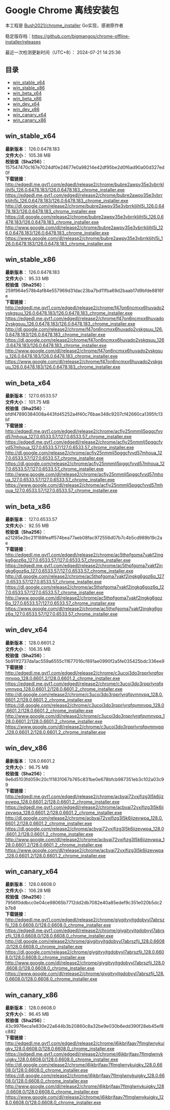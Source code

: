 # Google Chrome 离线安装包
本工程是 [Bush2021/chrome_installer](https://github.com/Bush2021/chrome_installer) Go实现，感谢原作者

稳定版存档：<https://github.com/bigmangos/chrome-offline-installer/releases>

最近一次检测更新时间（UTC+8）：
2024-07-21 14:25:36

## 目录
* [win_stable_x64](https://github.com/bigmangos/chrome-offline-installer?tab=readme-ov-file#win_stable_x64)
* [win_stable_x86](https://github.com/bigmangos/chrome-offline-installer?tab=readme-ov-file#win_stable_x86)
* [win_beta_x64](https://github.com/bigmangos/chrome-offline-installer?tab=readme-ov-file#win_beta_x64)
* [win_beta_x86](https://github.com/bigmangos/chrome-offline-installer?tab=readme-ov-file#win_beta_x86)
* [win_dev_x64](https://github.com/bigmangos/chrome-offline-installer?tab=readme-ov-file#win_dev_x64)
* [win_dev_x86](https://github.com/bigmangos/chrome-offline-installer?tab=readme-ov-file#win_dev_x86)
* [win_canary_x64](https://github.com/bigmangos/chrome-offline-installer?tab=readme-ov-file#win_canary_x64)
* [win_canary_x86](https://github.com/bigmangos/chrome-offline-installer?tab=readme-ov-file#win_canary_x86)

## win_stable_x64
**最新版本**： 126.0.6478.183  
**文件大小**： 105.38 MB  
**校验值（Sha256）**： 157547470c167e7024df0e24677e0a98214e42df95be2d0f6ad90a00d327ed0f  
**下载链接**：
http://edgedl.me.gvt1.com/edgedl/release2/chrome/bubre2awpy35e3vbrrkljihl5i_126.0.6478.183/126.0.6478.183_chrome_installer.exe
https://edgedl.me.gvt1.com/edgedl/release2/chrome/bubre2awpy35e3vbrrkljihl5i_126.0.6478.183/126.0.6478.183_chrome_installer.exe
http://dl.google.com/release2/chrome/bubre2awpy35e3vbrrkljihl5i_126.0.6478.183/126.0.6478.183_chrome_installer.exe
https://dl.google.com/release2/chrome/bubre2awpy35e3vbrrkljihl5i_126.0.6478.183/126.0.6478.183_chrome_installer.exe
http://www.google.com/dl/release2/chrome/bubre2awpy35e3vbrrkljihl5i_126.0.6478.183/126.0.6478.183_chrome_installer.exe
https://www.google.com/dl/release2/chrome/bubre2awpy35e3vbrrkljihl5i_126.0.6478.183/126.0.6478.183_chrome_installer.exe
## win_stable_x86
**最新版本**： 126.0.6478.183  
**文件大小**： 95.33 MB  
**校验值（Sha256）**： 259f964e578b4af84e557969d31dac23ba7bd11fba69d2baab17d9bfde8816fe  
**下载链接**：
http://edgedl.me.gvt1.com/edgedl/release2/chrome/f47on6ncmxx6huvado2vskgsuu_126.0.6478.183/126.0.6478.183_chrome_installer.exe
https://edgedl.me.gvt1.com/edgedl/release2/chrome/f47on6ncmxx6huvado2vskgsuu_126.0.6478.183/126.0.6478.183_chrome_installer.exe
http://dl.google.com/release2/chrome/f47on6ncmxx6huvado2vskgsuu_126.0.6478.183/126.0.6478.183_chrome_installer.exe
https://dl.google.com/release2/chrome/f47on6ncmxx6huvado2vskgsuu_126.0.6478.183/126.0.6478.183_chrome_installer.exe
http://www.google.com/dl/release2/chrome/f47on6ncmxx6huvado2vskgsuu_126.0.6478.183/126.0.6478.183_chrome_installer.exe
https://www.google.com/dl/release2/chrome/f47on6ncmxx6huvado2vskgsuu_126.0.6478.183/126.0.6478.183_chrome_installer.exe
## win_beta_x64
**最新版本**： 127.0.6533.57  
**文件大小**： 101.75 MB  
**校验值（Sha256）**： bfdf47890384008a443fd45252a4f40c76bae348c9207cf42660ca1395fc13bf  
**下载链接**：
http://edgedl.me.gvt1.com/edgedl/release2/chrome/acfiy25nmmlj5pggcfvvd57mhoua_127.0.6533.57/127.0.6533.57_chrome_installer.exe
https://edgedl.me.gvt1.com/edgedl/release2/chrome/acfiy25nmmlj5pggcfvvd57mhoua_127.0.6533.57/127.0.6533.57_chrome_installer.exe
http://dl.google.com/release2/chrome/acfiy25nmmlj5pggcfvvd57mhoua_127.0.6533.57/127.0.6533.57_chrome_installer.exe
https://dl.google.com/release2/chrome/acfiy25nmmlj5pggcfvvd57mhoua_127.0.6533.57/127.0.6533.57_chrome_installer.exe
http://www.google.com/dl/release2/chrome/acfiy25nmmlj5pggcfvvd57mhoua_127.0.6533.57/127.0.6533.57_chrome_installer.exe
https://www.google.com/dl/release2/chrome/acfiy25nmmlj5pggcfvvd57mhoua_127.0.6533.57/127.0.6533.57_chrome_installer.exe
## win_beta_x86
**最新版本**： 127.0.6533.57  
**文件大小**： 92.55 MB  
**校验值（Sha256）**： a21285e2bc21f188feaff574bea77aeb08fac972556d07b7c4b5cd989b19c2ae  
**下载链接**：
http://edgedl.me.gvt1.com/edgedl/release2/chrome/ac5thpfgoma7vakf2jngkg6goz6q_127.0.6533.57/127.0.6533.57_chrome_installer.exe
https://edgedl.me.gvt1.com/edgedl/release2/chrome/ac5thpfgoma7vakf2jngkg6goz6q_127.0.6533.57/127.0.6533.57_chrome_installer.exe
http://dl.google.com/release2/chrome/ac5thpfgoma7vakf2jngkg6goz6q_127.0.6533.57/127.0.6533.57_chrome_installer.exe
https://dl.google.com/release2/chrome/ac5thpfgoma7vakf2jngkg6goz6q_127.0.6533.57/127.0.6533.57_chrome_installer.exe
http://www.google.com/dl/release2/chrome/ac5thpfgoma7vakf2jngkg6goz6q_127.0.6533.57/127.0.6533.57_chrome_installer.exe
https://www.google.com/dl/release2/chrome/ac5thpfgoma7vakf2jngkg6goz6q_127.0.6533.57/127.0.6533.57_chrome_installer.exe
## win_dev_x64
**最新版本**： 128.0.6601.2  
**文件大小**： 106.35 MB  
**校验值（Sha256）**： 5b911f2737da1ac559a6555c11677016cf891ae0990f2a5fe035425bdc336ee9  
**下载链接**：
http://edgedl.me.gvt1.com/edgedl/release2/chrome/c3ucoi3do3rpprlyrqfqvmnvpq_128.0.6601.2/128.0.6601.2_chrome_installer.exe
https://edgedl.me.gvt1.com/edgedl/release2/chrome/c3ucoi3do3rpprlyrqfqvmnvpq_128.0.6601.2/128.0.6601.2_chrome_installer.exe
http://dl.google.com/release2/chrome/c3ucoi3do3rpprlyrqfqvmnvpq_128.0.6601.2/128.0.6601.2_chrome_installer.exe
https://dl.google.com/release2/chrome/c3ucoi3do3rpprlyrqfqvmnvpq_128.0.6601.2/128.0.6601.2_chrome_installer.exe
http://www.google.com/dl/release2/chrome/c3ucoi3do3rpprlyrqfqvmnvpq_128.0.6601.2/128.0.6601.2_chrome_installer.exe
https://www.google.com/dl/release2/chrome/c3ucoi3do3rpprlyrqfqvmnvpq_128.0.6601.2/128.0.6601.2_chrome_installer.exe
## win_dev_x86
**最新版本**： 128.0.6601.2  
**文件大小**： 96.75 MB  
**校验值（Sha256）**： 9e6d5103fd059c20c111831067b765c831be0e678bfcb987351eb3c102a03c99  
**下载链接**：
http://edgedl.me.gvt1.com/edgedl/release2/chrome/acbyai72vxjfizg3l5k6jizevwpa_128.0.6601.2/128.0.6601.2_chrome_installer.exe
https://edgedl.me.gvt1.com/edgedl/release2/chrome/acbyai72vxjfizg3l5k6jizevwpa_128.0.6601.2/128.0.6601.2_chrome_installer.exe
http://dl.google.com/release2/chrome/acbyai72vxjfizg3l5k6jizevwpa_128.0.6601.2/128.0.6601.2_chrome_installer.exe
https://dl.google.com/release2/chrome/acbyai72vxjfizg3l5k6jizevwpa_128.0.6601.2/128.0.6601.2_chrome_installer.exe
http://www.google.com/dl/release2/chrome/acbyai72vxjfizg3l5k6jizevwpa_128.0.6601.2/128.0.6601.2_chrome_installer.exe
https://www.google.com/dl/release2/chrome/acbyai72vxjfizg3l5k6jizevwpa_128.0.6601.2/128.0.6601.2_chrome_installer.exe
## win_canary_x64
**最新版本**： 128.0.6608.0  
**文件大小**： 106.28 MB  
**校验值（Sha256）**： 7956f0ddbcc0e04ce98065b7712dd2db7082e40a85edef9c351e020b5dc2b7b8  
**下载链接**：
http://edgedl.me.gvt1.com/edgedl/release2/chrome/giygitvyjtgdobyyl7abrszfji_128.0.6608.0/128.0.6608.0_chrome_installer.exe
https://edgedl.me.gvt1.com/edgedl/release2/chrome/giygitvyjtgdobyyl7abrszfji_128.0.6608.0/128.0.6608.0_chrome_installer.exe
http://dl.google.com/release2/chrome/giygitvyjtgdobyyl7abrszfji_128.0.6608.0/128.0.6608.0_chrome_installer.exe
https://dl.google.com/release2/chrome/giygitvyjtgdobyyl7abrszfji_128.0.6608.0/128.0.6608.0_chrome_installer.exe
http://www.google.com/dl/release2/chrome/giygitvyjtgdobyyl7abrszfji_128.0.6608.0/128.0.6608.0_chrome_installer.exe
https://www.google.com/dl/release2/chrome/giygitvyjtgdobyyl7abrszfji_128.0.6608.0/128.0.6608.0_chrome_installer.exe
## win_canary_x86
**最新版本**： 128.0.6608.0  
**文件大小**： 96.45 MB  
**校验值（Sha256）**： 43c9976eca1e830e22a644b3b20860c8a32be9e030b6edd390f28eb45ef8c882  
**下载链接**：
http://edgedl.me.gvt1.com/edgedl/release2/chrome/i6jkbrjfaav7flmglwnykuigky_128.0.6608.0/128.0.6608.0_chrome_installer.exe
https://edgedl.me.gvt1.com/edgedl/release2/chrome/i6jkbrjfaav7flmglwnykuigky_128.0.6608.0/128.0.6608.0_chrome_installer.exe
http://dl.google.com/release2/chrome/i6jkbrjfaav7flmglwnykuigky_128.0.6608.0/128.0.6608.0_chrome_installer.exe
https://dl.google.com/release2/chrome/i6jkbrjfaav7flmglwnykuigky_128.0.6608.0/128.0.6608.0_chrome_installer.exe
http://www.google.com/dl/release2/chrome/i6jkbrjfaav7flmglwnykuigky_128.0.6608.0/128.0.6608.0_chrome_installer.exe
https://www.google.com/dl/release2/chrome/i6jkbrjfaav7flmglwnykuigky_128.0.6608.0/128.0.6608.0_chrome_installer.exe
